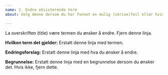 ```yaml
---
name: 2. Endre eksisterende term
about: Velg denne dersom du har funnet en mulig (skrive)feil eller hvis du ønsker å endre oversettelsen av en eksisterende term.

---
```


La overskriften (title) være termen du ønsker å endre. Fjern denne linja.

**Hvilken term det gjelder:**
Erstatt denne linja med termen.

**Endringsforslag:**
Erstatt denne linja med hva du ønsker å endre.

**Begrunnelse:**
Erstatt denne linja med en begrunnelse dersom du ønsker det. Hvis ikke, fjern dette.
